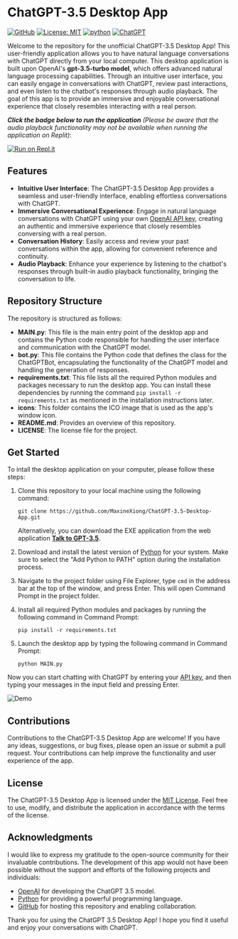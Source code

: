 # ChatGPT-3.5 Desktop App

[![GitHub][github_badge]][github_link]
[![License: MIT](https://img.shields.io/badge/License-MIT-yellow.svg)](https://opensource.org/licenses/MIT)
[![python](https://img.shields.io/badge/Python-3.9-3776AB.svg?style=flat&logo=python&logoColor=white)](https://www.python.org)
[![ChatGPT](https://img.shields.io/badge/chatGPT-74aa9c?style=for-the-badge&logo=openai&logoColor=white)](https://chat.openai.com/)



Welcome to the repository for the unofficial ChatGPT-3.5 Desktop App! This user-friendly application allows you to have natural language conversations
with ChatGPT directly from your local computer. This desktop application is built upon OpenAI's **gpt-3.5-turbo model**, which offers advanced natural
language processing capabilities. Through an intuitive user interface, you can easily engage in conversations with ChatGPT, review past interactions,
and even listen to the chatbot's responses through audio playback. The goal of this app is to provide an immersive and enjoyable conversational experience that
closely resembles interacting with a real person.

***Click the badge below to run the application** (Please be aware that the audio playback functionality may not be available when running the application on Replit)*:

[![Run on Repl.it](https://replit.com/badge/github/MaxineXiong/ChatGPT-3.5-Desktop-App.git)](https://replit.com/@MaxineXiong/ChatGPT-35-Desktop-App?v=1)

## Features

- **Intuitive User Interface**: The ChatGPT-3.5 Desktop App provides a seamless and user-friendly interface, enabling effortless conversations with ChatGPT.
- **Immersive Conversational Experience**: Engage in natural language conversations with ChatGPT using your own [OpenAI API key](https://platform.openai.com/account/api-keys), creating an authentic and immersive experience that closely resembles conversing with a real person.
- **Conversation History**: Easily access and review your past conversations within the app, allowing for convenient reference and continuity.
- **Audio Playback**: Enhance your experience by listening to the chatbot's responses through built-in audio playback functionality, bringing the conversation to life.

## Repository Structure

The repository is structured as follows:

- **MAIN.py**: This file is the main entry point of the desktop app and contains the Python code responsible for handling the user interface and communication with the ChatGPT model.
- **bot.py**: This file contains the Python code that defines the class for the ChatGPTBot, encapsulating the functionality of the ChatGPT model and handling the generation of responses.
- **requirements.txt**: This file lists all the required Python modules and packages necessary to run the desktop app. You can install these dependencies by running the command `pip install -r requirements.txt` as mentioned in the installation instructions later.
- **icons**: This folder contains the ICO image that is used as the app's window icon.
- **README.md**: Provides an overview of this repository.
- **LICENSE**: The license file for the project.


## Get Started

To intall the desktop application on your computer, please follow these steps:

1) Clone this repository to your local machine using the following command:
    ```
    git clone https://github.com/MaxineXiong/ChatGPT-3.5-Desktop-App.git
    ```
    Alternatively, you can download the EXE application from the web application **[Talk to GPT-3.5](https://maxinexiong-openai-api-web-apps-home-xbxlm8.streamlit.app/Talk_To_GPT3.5)**.

2) Download and install the latest version of [Python](https://www.python.org/downloads/) for your system. Make sure to select the "Add Python to PATH" option during the installation process.

3) Navigate to the project folder using File Explorer, type `cmd` in the address bar at the top of the window, and press Enter. This will open Command Prompt in the project folder.

4) Install all required Python modules and packages by running the following command in Command Prompt:
    ```
    pip install -r requirements.txt
    ```
5) Launch the desktop app by typing the following command in Command Prompt:
    ```
    python MAIN.py
    ```


Now you can start chatting with ChatGPT by entering your [API key](https://platform.openai.com/account/api-keys), and then typing your messages in the input field and pressing Enter.


![Demo](https://github.com/MaxineXiong/ChatGPT-3.5-Desktop-App/assets/55864839/a8d1f74d-a524-4bbd-89ca-b848fe732fb3)


## Contributions

Contributions to the ChatGPT-3.5 Desktop App are welcome! If you have any ideas, suggestions, or bug fixes, please open an issue or submit a pull request. Your contributions can help improve the functionality and user experience of the app.

## License

The ChatGPT-3.5 Desktop App is licensed under the [MIT License](https://choosealicense.com/licenses/mit/). Feel free to use, modify, and distribute the application in accordance with the terms of the license.

## Acknowledgments

I would like to express my gratitude to the open-source community for their invaluable contributions. The development of this app would not have been possible without the support and efforts of the following projects and individuals:

- [OpenAI](https://openai.com/) for developing the ChatGPT 3.5 model.
- [Python](https://www.python.org/) for providing a powerful programming language.
- [GitHub](https://github.com/) for hosting this repository and enabling collaboration.

Thank you for using the ChatGPT 3.5 Desktop App! I hope you find it useful and enjoy your conversations with ChatGPT.


[github_badge]: https://badgen.net/badge/icon/GitHub?icon=github&color=black&label
[github_link]: https://github.com/MaxineXiong
